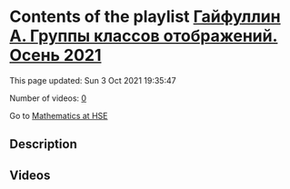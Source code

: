 # Contents of the playlist [Гайфуллин А. Группы классов отображений. Осень 2021](https://www.youtube.com/playlist?list=PLq3E5oubNNoAmYXjrYvptif63ZtJ7GXIb)

This page updated: Sun 3 Oct 2021 19:35:47

Number of videos: [0](#videos)

Go to [Mathematics at HSE](../README.md)

## Description



## Videos

